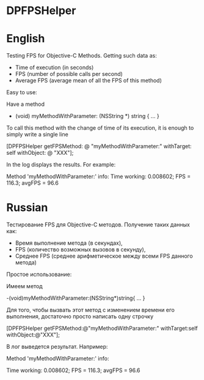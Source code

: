 DPFPSHelper
===========

English
===========
Testing FPS for Objective-C Methods. 
Getting such data as:
- Time of execution (in seconds)
- FPS (number of possible calls per second)
- Average FPS (average mean of all the FPS of this method)

Easy to use:

Have a method

- (void) myMethodWithParameter: (NSString *) string {
  ... 
}

To call this method with the change of time of its execution, it is enough to simply write a single line

[DPFPSHelper getFPSMethod: @ "myMethodWithParameter:" withTarget: self withObject: @ "XXX"];

In the log displays the results. For example:

Method 'myMethodWithParameter:' info: 
Time working: 0.008602; 
FPS = 116.3; 
avgFPS = 96.6

Russian
===========
Тестирование FPS для Objective-C методов.
Получение таких данных как: 

- Время выполнение метода (в секундах), 
- FPS (количество возможных вызовов в секунду), 
- Среднее FPS (среднее арифметическое между всеми FPS данного метода)

Простое использование:

Имеем метод

-(void)myMethodWithParameter:(NSString*)string{
  ...
}

Для того, чтобы вызвать этот метод с изменением времени его выполнения, достаточно просто написать одну строчку

[DPFPSHelper getFPSMethod:@"myMethodWithParameter:" withTarget:self withObject:@"XXX"];

В лог выведется результат. Например:

Method 'myMethodWithParameter:' info: 

Time working: 0.008602; 
FPS = 116.3; 
avgFPS = 96.6

